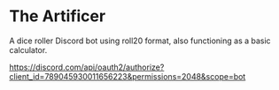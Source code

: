 # The Artificer
A dice roller Discord bot using roll20 format, also functioning as a basic calculator.

https://discord.com/api/oauth2/authorize?client_id=789045930011656223&permissions=2048&scope=bot
